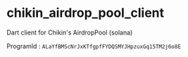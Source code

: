 # chikin_airdrop_pool_client

Dart client for Chikin's AirdropPool (solana)


ProgramId : ```ALaYfBMScNrJxKTfgpfFYDQSMYJHpzuxGq15TM2j6o8E```